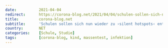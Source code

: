 ```yaml
---
date:          2021-04-04
redirect:      https://corona-blog.net/2021/04/04/schulen-sollen-sich-nun-wieder-zu-silent-hotspots-entwickeln/
title:         corona-blog.net
subtitle:      'Schulen sollen sich nun wieder zu ›silent hotspots‹ entwickeln?'
country:       NET
categories:    [Schule, Studie]
tags:          [corona-blog, kind, massentest, infektion]
---
```

